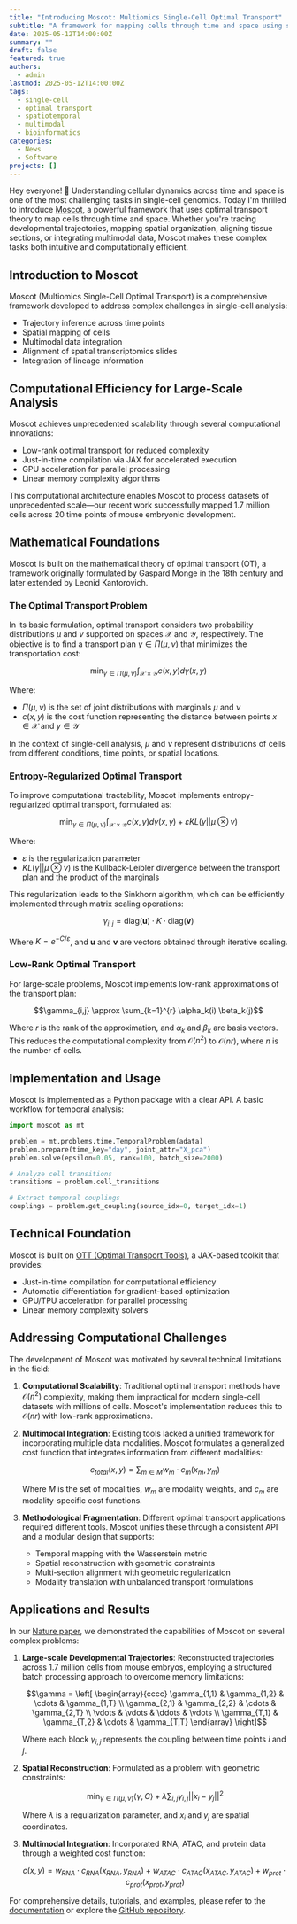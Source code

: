 ```yaml
---
title: "Introducing Moscot: Multiomics Single-Cell Optimal Transport"
subtitle: "A framework for mapping cells through time and space using scalable optimal transport"
date: 2025-05-12T14:00:00Z
summary: ""
draft: false
featured: true
authors:
  - admin
lastmod: 2025-05-12T14:00:00Z
tags:
  - single-cell
  - optimal transport
  - spatiotemporal
  - multimodal
  - bioinformatics
categories:
  - News
  - Software
projects: []
---
```


Hey everyone! 👋 Understanding cellular dynamics across time and space is one of the most challenging tasks in single-cell genomics. Today I'm thrilled to introduce [Moscot](https://github.com/theislab/moscot), a powerful framework that uses optimal transport theory to map cells through time and space. Whether you're tracing developmental trajectories, mapping spatial organization, aligning tissue sections, or integrating multimodal data, Moscot makes these complex tasks both intuitive and computationally efficient.

## Introduction to Moscot

Moscot (Multiomics Single-Cell Optimal Transport) is a comprehensive framework developed to address complex challenges in single-cell analysis:
- Trajectory inference across time points
- Spatial mapping of cells
- Multimodal data integration
- Alignment of spatial transcriptomics slides
- Integration of lineage information

## Computational Efficiency for Large-Scale Analysis

Moscot achieves unprecedented scalability through several computational innovations:
- Low-rank optimal transport for reduced complexity
- Just-in-time compilation via JAX for accelerated execution
- GPU acceleration for parallel processing
- Linear memory complexity algorithms

This computational architecture enables Moscot to process datasets of unprecedented scale—our recent work successfully mapped 1.7 million cells across 20 time points of mouse embryonic development.

## Mathematical Foundations

Moscot is built on the mathematical theory of optimal transport (OT), a framework originally formulated by Gaspard Monge in the 18th century and later extended by Leonid Kantorovich.

### The Optimal Transport Problem

In its basic formulation, optimal transport considers two probability distributions $\mu$ and $\nu$ supported on spaces $\mathcal{X}$ and $\mathcal{Y}$, respectively. The objective is to find a transport plan $\gamma \in \Pi(\mu, \nu)$ that minimizes the transportation cost:

$$\min_{\gamma \in \Pi(\mu, \nu)} \int_{\mathcal{X} \times \mathcal{Y}} c(x, y) d\gamma(x, y)$$

Where:
- $\Pi(\mu, \nu)$ is the set of joint distributions with marginals $\mu$ and $\nu$
- $c(x, y)$ is the cost function representing the distance between points $x \in \mathcal{X}$ and $y \in \mathcal{Y}$

In the context of single-cell analysis, $\mu$ and $\nu$ represent distributions of cells from different conditions, time points, or spatial locations.

### Entropy-Regularized Optimal Transport

To improve computational tractability, Moscot implements entropy-regularized optimal transport, formulated as:

$$\min_{\gamma \in \Pi(\mu, \nu)} \int_{\mathcal{X} \times \mathcal{Y}} c(x, y) d\gamma(x, y) + \varepsilon KL(\gamma || \mu \otimes \nu)$$

Where:
- $\varepsilon$ is the regularization parameter
- $KL(\gamma || \mu \otimes \nu)$ is the Kullback-Leibler divergence between the transport plan and the product of the marginals

This regularization leads to the Sinkhorn algorithm, which can be efficiently implemented through matrix scaling operations:

$$\gamma_{i,j} = \text{diag}(\mathbf{u}) \cdot K \cdot \text{diag}(\mathbf{v})$$

Where $K = e^{-C/\varepsilon}$, and $\mathbf{u}$ and $\mathbf{v}$ are vectors obtained through iterative scaling.

### Low-Rank Optimal Transport

For large-scale problems, Moscot implements low-rank approximations of the transport plan:

$$\gamma_{i,j} \approx \sum_{k=1}^{r} \alpha_k(i) \beta_k(j)$$

Where $r$ is the rank of the approximation, and $\alpha_k$ and $\beta_k$ are basis vectors. This reduces the computational complexity from $\mathcal{O}(n^2)$ to $\mathcal{O}(nr)$, where $n$ is the number of cells.

## Implementation and Usage

Moscot is implemented as a Python package with a clear API. A basic workflow for temporal analysis:

```python
import moscot as mt

problem = mt.problems.time.TemporalProblem(adata)
problem.prepare(time_key="day", joint_attr="X_pca")
problem.solve(epsilon=0.05, rank=100, batch_size=2000)

# Analyze cell transitions
transitions = problem.cell_transitions

# Extract temporal couplings
couplings = problem.get_coupling(source_idx=0, target_idx=1)
```

## Technical Foundation

Moscot is built on [OTT (Optimal Transport Tools)](https://ott-jax.readthedocs.io/), a JAX-based toolkit that provides:

- Just-in-time compilation for computational efficiency
- Automatic differentiation for gradient-based optimization
- GPU/TPU acceleration for parallel processing
- Linear memory complexity solvers

## Addressing Computational Challenges

The development of Moscot was motivated by several technical limitations in the field:

1. **Computational Scalability**: Traditional optimal transport methods have $\mathcal{O}(n^2)$ complexity, making them impractical for modern single-cell datasets with millions of cells. Moscot's implementation reduces this to $\mathcal{O}(nr)$ with low-rank approximations.

2. **Multimodal Integration**: Existing tools lacked a unified framework for incorporating multiple data modalities. Moscot formulates a generalized cost function that integrates information from different modalities:

   $$c_{total}(x, y) = \sum_{m \in M} w_m \cdot c_m(x_m, y_m)$$

   Where $M$ is the set of modalities, $w_m$ are modality weights, and $c_m$ are modality-specific cost functions.

3. **Methodological Fragmentation**: Different optimal transport applications required different tools. Moscot unifies these through a consistent API and a modular design that supports:
   - Temporal mapping with the Wasserstein metric
   - Spatial reconstruction with geometric constraints
   - Multi-section alignment with geometric regularization
   - Modality translation with unbalanced transport formulations

## Applications and Results

In our [Nature paper](https://www.nature.com/articles/s41586-024-08453-2), we demonstrated the capabilities of Moscot on several complex problems:

1. **Large-scale Developmental Trajectories**: Reconstructed trajectories across 1.7 million cells from mouse embryos, employing a structured batch processing approach to overcome memory limitations:

   $$\gamma = \left[ \begin{array}{cccc}
   \gamma_{1,1} & \gamma_{1,2} & \cdots & \gamma_{1,T} \\
   \gamma_{2,1} & \gamma_{2,2} & \cdots & \gamma_{2,T} \\
   \vdots & \vdots & \ddots & \vdots \\
   \gamma_{T,1} & \gamma_{T,2} & \cdots & \gamma_{T,T}
   \end{array} \right]$$

   Where each block $\gamma_{i,j}$ represents the coupling between time points $i$ and $j$.

2. **Spatial Reconstruction**: Formulated as a problem with geometric constraints:

   $$\min_{\gamma \in \Pi(\mu, \nu)} \langle \gamma, C \rangle + \lambda \sum_{i,j} \gamma_{i,j} ||x_i - y_j||^2$$

   Where $\lambda$ is a regularization parameter, and $x_i$ and $y_j$ are spatial coordinates.

3. **Multimodal Integration**: Incorporated RNA, ATAC, and protein data through a weighted cost function:

   $$c(x, y) = w_{RNA} \cdot c_{RNA}(x_{RNA}, y_{RNA}) + w_{ATAC} \cdot c_{ATAC}(x_{ATAC}, y_{ATAC}) + w_{prot} \cdot c_{prot}(x_{prot}, y_{prot})$$

For comprehensive details, tutorials, and examples, please refer to the [documentation](https://moscot.readthedocs.io/) or explore the [GitHub repository](https://github.com/theislab/moscot).
